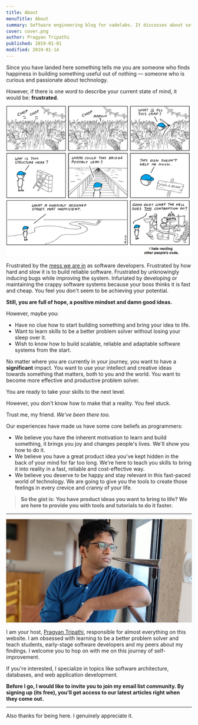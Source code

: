 ```yaml
---
title: About
menuTitle: About
summary: Software engineering blog for vadelabs. It discusses about software design, software architecture, web application development, and software developer practices. Check out our free articles, tutorials, courses, and toolkits for more ways to learn about software development.
cover: cover.png
author: Pragyan Tripathi
published: 2019-01-01
modified: 2019-01-14
---
```


Since you have landed here something tells me you are someone who finds happiness in building something useful out of nothing — someone who is curious and passionate about technology.

However, if there is one word to describe your current state of mind, it would be: **frustrated**.

![Frustrated Programmer](./frustrated-programmer.png "Frustrated Programmer")

Frustrated by the [mess we are in](https://www.youtube.com/watch?v=lKXe3HUG2l4) as software developers. Frustrated by how hard and slow it is to build reliable software. Frustrated by unknowingly inducing bugs while improving the system. Infuriated by developing or maintaining the crappy software systems because your boss thinks it is fast and cheap. You feel you don't seem to be achieving your potential.

**Still, you are full of hope, a positive mindset and damn good ideas.**

However, maybe you:

- Have no clue how to start building something and bring your idea to life.
- Want to learn skills to be a better problem solver without losing your sleep over it.
- Wish to know how to build scalable, reliable and adaptable software systems from the start.

No matter where you are currently in your journey, you want to have a **significant** impact. You want to use your intellect and creative ideas towards something that matters, both to you and the world. You want to become more effective and productive problem solver.

You are ready to take your skills to the next level.

However, you don't know how to make that a reality. You feel stuck.

Trust me, my friend. _We've been there too._

Our experiences have made us have some core beliefs as programmers:

- We believe you have the inherent motivation to learn and build something, it brings you joy and changes people's lives. We'll show you how to do it.
- We believe you have a great product idea you've kept hidden in the back of your mind for far too long. We're here to teach you skills to bring it into reality in a fast, reliable and cost-effective way.
- We believe you deserve to be happy and stay relevant in this fast-paced world of technology. We are going to give you the tools to create those feelings in every crevice and cranny of your life.

> **So the gist is: You have product ideas you want to bring to life? We are here to provide you with tools and tutorials to do it faster.**

---

![Pragyan Tripathi](./pragyan.png "Pragyan Tripathi")

I am your host, [Pragyan Tripathi](https://nerds-den.com/about/), responsible for almost everything on this website. I am obsessed with learning to be a better problem solver and teach students, early-stage software developers and my peers about my findings. I welcome you to hop on with me on this journey of self-improvement.

If you're interested, I specialize in topics like software architecture, databases, and web application development.

**Before I go, I would like to invite you to join my email list community. By signing up (its free), you'll get access to our latest articles right when they come out.**

---

Also thanks for being here. I genuinely appreciate it.
